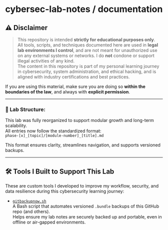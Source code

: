 # cybersec-lab-notes / documentation

## ⚠️ Disclaimer

> This repository is intended **strictly for educational purposes only**.  
> All tools, scripts, and techniques documented here are used in **legal lab environments I control**, and are not meant for unauthorized use on any external systems or networks. I do **not** condone or support illegal activities of any kind.  
> The content in this repository is part of my personal learning journey in cybersecurity, system administration, and ethical hacking, and is aligned with industry certifications and best practices.

If you are using this material, make sure you are doing so **within the boundaries of the law**, and always with **explicit permission**.

---

### 🔁 Lab Structure:

This lab was fully reorganized to support modular growth and long-term scalability.  
All entries now follow the standardized format:  
`phase-[x]_[topic]/[module-number]_[title].md`

This format ensures clarity, streamlines navigation, and supports versioned backups.

---

## 🛠️ Tools I Built to Support This Lab

These are custom tools I developed to improve my workflow, security, and data resilience during this cybersecurity learning journey:

- [`gitbackupnow.sh`](https://github.com/00rders/automation-and-tools)  
  A Bash script that automates versioned `.bundle` backups of this GitHub repo (and others).  
  Helps ensure my lab notes are securely backed up and portable, even in offline or air-gapped environments.


